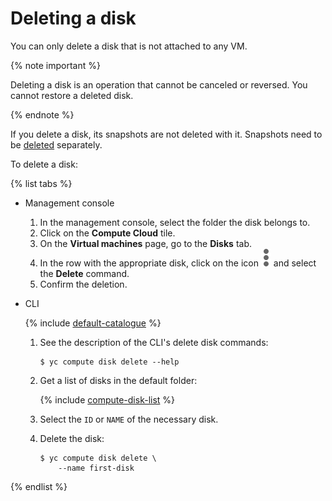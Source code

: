 # Deleting a disk

You can only delete a disk that is not attached to any VM.

{% note important %}

Deleting a disk is an operation that cannot be canceled or reversed. You cannot restore a deleted disk.

{% endnote %}

If you delete a disk, its snapshots are not deleted with it. Snapshots need to be [deleted](../snapshot-control/delete.md) separately.

To delete a disk:

{% list tabs %}

- Management console
  
  1. In the management console, select the folder the disk belongs to.
  1. Click on the **Compute Cloud** tile.
  1. On the **Virtual machines** page, go to the **Disks** tab.
  1. In the row with the appropriate disk, click on the icon ![image](../../../_assets/dots.svg) and select the **Delete** command.
  1. Confirm the deletion.
  
- CLI
  
  {% include [default-catalogue](../../../_includes/default-catalogue.md) %}
  
  1. See the description of the CLI's delete disk commands:
  
      ```
      $ yc compute disk delete --help
      ```
  
  1. Get a list of disks in the default folder:
  
      {% include [compute-disk-list](../../../_includes/compute/disk-list.md) %}
  
  1. Select the `ID` or `NAME` of the necessary disk.
  1. Delete the disk:
  
      ```
      $ yc compute disk delete \
          --name first-disk
      ```
  
{% endlist %}

